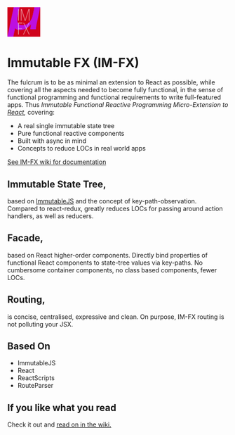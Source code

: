 <img src="https://github.com/jaqmol/im-fx/raw/master/accessory/icon.png" width="75" />

# Immutable FX (IM-FX)

The fulcrum is to be as minimal an extension to React as possible, while covering all the aspects needed to become fully functional, in the sense of functional programming and functional requirements to write full-featured apps. Thus *Immutable Functional Reactive Programming Micro-Extension to [React](https://reactjs.org/),* covering:

- A real single immutable state tree
- Pure functional reactive components
- Built with async in mind
- Concepts to reduce LOCs in real world apps

[See IM-FX wiki for documentation](https://github.com/jaqmol/im-fx/wiki)

## Immutable State Tree,

based on [ImmutableJS](https://facebook.github.io/immutable-js/) and the concept of key-path-observation. Compared to react-redux, greatly reduces LOCs for passing around action handlers, as well as reducers.

## Facade,

based on React higher-order components. Directly bind properties of functional React components to state-tree values via key-paths. No cumbersome container components, no class based components, fewer LOCs.

## Routing,

is concise, centralised, expressive and clean. On purpose, IM-FX routing is not polluting your JSX.

## Based On

- ImmutableJS
- React
- ReactScripts
- RouteParser

## If you like what you read

Check it out and [read on in the wiki.](https://github.com/jaqmol/im-fx/wiki)
